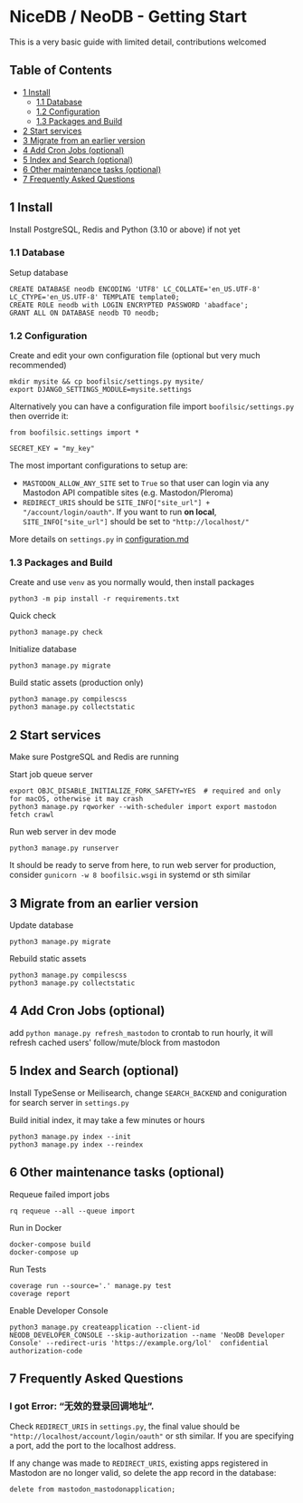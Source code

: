 NiceDB / NeoDB - Getting Start
==============================
This is a very basic guide with limited detail, contributions welcomed

## Table of Contents
- [1 Install](#1-install)
  * [1.1 Database](#11-database)
  * [1.2 Configuration](#12-configuration)
  * [1.3 Packages and Build](#13-packages-and-build)
- [2 Start services](#2-start-services)
- [3 Migrate from an earlier version](#3-migrate-from-an-earlier-version)
- [4 Add Cron Jobs (optional)](#4-add-cron-jobs-optional)
- [5 Index and Search (optional)](#5-index-and-search-optional)
- [6 Other maintenance tasks (optional)](#6-other-maintenance-tasks-optional)
- [7 Frequently Asked Questions](#7-frequently-asked-questions)


1 Install
-------
Install PostgreSQL, Redis and Python (3.10 or above) if not yet

### 1.1 Database
Setup database
```
CREATE DATABASE neodb ENCODING 'UTF8' LC_COLLATE='en_US.UTF-8' LC_CTYPE='en_US.UTF-8' TEMPLATE template0;
CREATE ROLE neodb with LOGIN ENCRYPTED PASSWORD 'abadface';
GRANT ALL ON DATABASE neodb TO neodb;
```

### 1.2 Configuration
Create and edit your own configuration file (optional but very much recommended)
```
mkdir mysite && cp boofilsic/settings.py mysite/
export DJANGO_SETTINGS_MODULE=mysite.settings
```
Alternatively you can have a configuration file import `boofilsic/settings.py` then override it:
```
from boofilsic.settings import *

SECRET_KEY = "my_key"
```

The most important configurations to setup are:

- `MASTODON_ALLOW_ANY_SITE` set to `True` so that user can login via any Mastodon API compatible sites (e.g. Mastodon/Pleroma)
- `REDIRECT_URIS` should be `SITE_INFO["site_url"] + "/account/login/oauth"`. If you want to run **on local**, `SITE_INFO["site_url"]` should be set to `"http://localhost/"`

More details on `settings.py` in [configuration.md](configuration.md)

### 1.3 Packages and Build
Create and use `venv` as you normally would, then install packages
```
python3 -m pip install -r requirements.txt

```

Quick check
```
python3 manage.py check
```

Initialize database
```
python3 manage.py migrate
```

Build static assets (production only)
```
python3 manage.py compilescss
python3 manage.py collectstatic
```


2 Start services
--------------
Make sure PostgreSQL and Redis are running

Start job queue server
```
export OBJC_DISABLE_INITIALIZE_FORK_SAFETY=YES  # required and only for macOS, otherwise it may crash
python3 manage.py rqworker --with-scheduler import export mastodon fetch crawl
```

Run web server in dev mode
```
python3 manage.py runserver
```

It should be ready to serve from here, to run web server for production, consider `gunicorn -w 8 boofilsic.wsgi` in systemd or sth similar


3 Migrate from an earlier version
-------------------------------
Update database
```
python3 manage.py migrate
```

Rebuild static assets
```
python3 manage.py compilescss
python3 manage.py collectstatic
```

4 Add Cron Jobs (optional)
-------------
add `python manage.py refresh_mastodon` to crontab to run hourly, it will refresh cached users' follow/mute/block from mastodon

5 Index and Search (optional)
----------------
Install TypeSense or Meilisearch, change `SEARCH_BACKEND` and coniguration for search server in `settings.py`

Build initial index, it may take a few minutes or hours
```
python3 manage.py index --init
python3 manage.py index --reindex
```

6 Other maintenance tasks (optional)
-----------------------
Requeue failed import jobs
```
rq requeue --all --queue import
```

Run in Docker
```
docker-compose build
docker-compose up
```

Run Tests
```
coverage run --source='.' manage.py test
coverage report
```

Enable Developer Console
```
python3 manage.py createapplication --client-id NEODB_DEVELOPER_CONSOLE --skip-authorization --name 'NeoDB Developer Console' --redirect-uris 'https://example.org/lol'  confidential authorization-code
```

7 Frequently Asked Questions
------

### I got Error: “无效的登录回调地址”.

Check `REDIRECT_URIS` in `settings.py`, the final value should be `"http://localhost/account/login/oauth"` or sth similar. If you are specifying a port, add the port to the localhost address.

If any change was made to `REDIRECT_URIS`, existing apps registered in Mastodon are no longer valid, so delete the app record in the database:
```
delete from mastodon_mastodonapplication;
```
